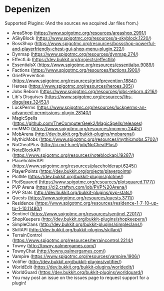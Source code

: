 # Depenizen
Supported Plugins: (And the sources we acquired Jar files from.)

- AreaShop (https://www.spigotmc.org/resources/areashop.2991/)
- ASkyBlock (https://www.spigotmc.org/resources/a-skyblock.1220/)
- BossShop (https://www.spigotmc.org/resources/bossshop-powerful-and-playerfriendly-chest-gui-shop-menu-plugin.222/)
- Dynmap (https://www.spigotmc.org/resources/dynmap.274/)
- EffectLib (https://dev.bukkit.org/projects/effectlib)
- EssentialsX (https://www.spigotmc.org/resources/essentialsx.9089/)
- Factions (https://www.spigotmc.org/resources/factions.1900/)
- GriefPrevention (https://www.spigotmc.org/resources/griefprevention.1884/)
- Heroes (https://www.spigotmc.org/resources/heroes.305/)
- Jobs Reborn (https://www.spigotmc.org/resources/jobs-reborn.4216/)
- Lib's Disguises (https://www.spigotmc.org/resources/libs-disguises.32453/)
- LuckPerms (https://www.spigotmc.org/resources/luckperms-an-advanced-permissions-plugin.28140/)
- MagicSpells (https://github.com/TheComputerGeek2/MagicSpells/releases)
- mcMMO (https://www.spigotmc.org/resources/mcmmo.2445/)
- MobArena (http://dev.bukkit.org/bukkit-plugins/mobarena/)
- MythicMobs (https://www.spigotmc.org/resources/mythicmobs.5702/)
- NoCheatPlus (http://ci.md-5.net/job/NoCheatPlus/)
- NoteBlockAPI (https://www.spigotmc.org/resources/noteblockapi.19287/)
- PlaceholderAPI (https://www.spigotmc.org/resources/placeholderapi.6245/)
- PlayerPoints (https://dev.bukkit.org/projects/playerpoints)
- PlotMe (https://dev.bukkit.org/bukkit-plugins/plotme/)
- PlotSquared (https://www.spigotmc.org/resources/plotsquared.1177/)
- PVP Arena (https://ci2.craftyn.com/job/PVP%20Arena/)
- PVP Stats (http://dev.bukkit.org/bukkit-plugins/pvp-stats/)
- Quests (https://www.spigotmc.org/resources/quests.3711/)
- Residence (https://www.spigotmc.org/resources/residence-1-7-10-up-to-1-10.11480/)
- Sentinel (https://www.spigotmc.org/resources/sentinel.22017/)
- ShopKeepers (http://dev.bukkit.org/bukkit-plugins/shopkeepers/)
- SimpleClans (http://dev.bukkit.org/bukkit-plugins/simpleclans/)
- SkillAPI (http://dev.bukkit.org/bukkit-plugins/skillapi/)
- TerrainControl (https://www.spigotmc.org/resources/terraincontrol.2214/)
- Towny (http://towny.palmergames.com/)
- TownyChat (http://towny.palmergames.com/)
- Vampire (https://www.spigotmc.org/resources/vampire.1906/)
- Votifier (http://dev.bukkit.org/bukkit-plugins/votifier/)
- WorldEdit (https://dev.bukkit.org/bukkit-plugins/worldedit/)
- WorldGuard (https://dev.bukkit.org/bukkit-plugins/worldguard/)
- You may post an issue on the issues page to request support for a plugin!
